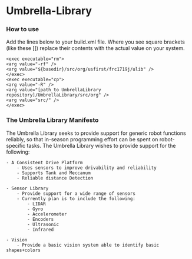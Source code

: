 # Umbrella-Library

### How to use

Add the lines below to your build.xml file.  Where you see square brackets (like these []) replace their contents with the actual value on your system.

	<exec executable="rm">
	<arg value="-rf" />
	<arg value="${basedir}/src/org/usfirst/frc1719j/ulib" />
	</exec>
	<exec executable="cp">
	<arg value="-R" />
	<arg value="[path to UmbrellaLibrary repository]/UmbrellaLibrary/src/org" />
	<arg value="src/" />
	</exec>

### The Umbrella Library Manifesto

The Umbrella Library seeks to provide support for generic robot functions reliably, so that in-season programming effort can be spent on robot-specific tasks. The Umbrella Library wishes to provide support for the following:

	- A Consistent Drive Platform
		- Uses sensors to improve drivability and reliability
		- Supports Tank and Meccanum
		- Reliable distance Detection 

	- Sensor Library
		- Provide support for a wide range of sensors
		- Currently plan is to include the following:
			- LIDAR
			- Gyro
			- Accelerometer 
			- Encoders
			- Ultrasonic
			- Infrared

	- Vision
		- Provide a basic vision system able to identify basic shapes+colors
